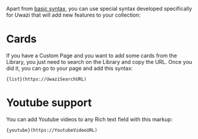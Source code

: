 Apart from [basic syntax](https://guides.github.com/features/mastering-markdown/), you can use special syntax developed specifically for Uwazi that will add new features to your collection:

# Cards

If you have a Custom Page and you want to add some cards from the Library, you just need to search on the Library and copy the URL. Once you did it, you can go to your page and add this syntax:

    {list}(https://UwaziSearchURL)

# Youtube support

You can add Youtube videos to any Rich text field with this markup:

    {youtube}(https://YoutubeVideoURL)
